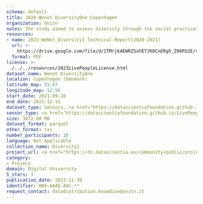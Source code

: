 ```yaml
---
schema: default
title: 2020-Wenet DiversityOne-Copenhagen
organization: Unitn
notes: The study aimed to assess diversity through the social practices and daily behaviors of university students from eight different countries. The research was carried out in two phases. Initially, a large sample of students from Denmark, Italy, Mongolia, Paraguay, the United Kingdom, China, Mexico, and India, completed a survey on their social practices, as well as their socio-demographic, cultural, and psychological elements. In the second phase, a sub-sample of the respondents engaged in a four-week data collection by using an innovative smartphone application called iLog. This app collected data from thirty-four smartphone sensors around the clock, allowing for an in-depth investigation into the diversity and daily routines of university students across countries, both synchronically and diachronically.
resources:
- name: 2022_WeNet_Diversity1_Technical-Report(2020-2021)
  url: >-
    https://drive.google.com/file/d/1TMrjkAEWRZ5xhETJKOCnERgh_Z06PO2E/view?usp=drive_link
  format: PDF
license: >-
 ./../../resources/2023LivePeopleLicense.html
dataset_name: Wenet DiversityOne
location: Copenhagen (Denmark)
latitude_map: 55.67
longitude_map: 12.56
start_date: 2021-09-28
end_date: 2021-12-11
dataset_type: Sensors, <a href="https://datascientiafoundation.github.io/LivePeople/datasets/2020-DV1-Copenhagen-Diachronic-Interactions/"> Diachronic-Interactions</a>, <a href="https://datascientiafoundation.github.io/LivePeople/datasets/2020-DV1-Copenhagen-Synchronic-Interactions/"> Synchronic-Interactions</a>
sensor_type: <a href="https://datascientiafoundation.github.io/LivePeople/datasets/2020-DV1-Copenhagen-App-usage/"> App-usage</a>,  <a href="https://datascientiafoundation.github.io/LivePeople/datasets/2020-DV1-Copenhagen-Device-usage/"> Device-usage</a>, <a href="https://datascientiafoundation.github.io/LivePeople/datasets/2020-DV1-Copenhagen-Position/"> Position</a>,  <a href="https://datascientiafoundation.github.io/LivePeople/datasets/2020-DV1-Copenhagen-Connectivity/"> Connectivity</a>, <a href="https://datascientiafoundation.github.io/LivePeople/datasets/2020-DV1-Copenhagen-Motion/"> Motion</a>,  <a href="https://datascientiafoundation.github.io/LivePeople/datasets/2020-DV1-Copenhagen-Environment/"> Environment</a>, <a href="https://datascientiafoundation.github.io/LivePeople/datasets/2020-DV1-Copenhagen-Diachronic-Interactions/"> Diachronic-Interactions</a>, <a href="https://datascientiafoundation.github.io/LivePeople/datasets/2020-DV1-Copenhagen-Synchronic-Interactions/"> Synchronic-Interactions</a>
size: 3072.00 MB
dataset_format: parquet
other_format: csv
number_participants: 18
language: Not Applicable
collection_name: Diversity1
project_url: <a href="https://ds.datascientia.eu/community/public/projects/3720e313-356e-4b7c-830e-be5cc7dbb3b3">https://ds.datascientia.eu/community/public/projects/3720e313-356e-4b7c-830e-be5cc7dbb3b3</a>
category:
- Project
domain: Digital University
5_stars: 3
publication_date: 2023-11-30
identifier: 004.AAAD.AAC.**
request_contact: datadistribution.knowdive@unitn.it
---
```



